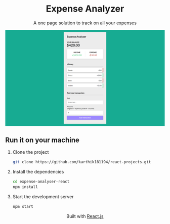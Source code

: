 <div align="center">
    <h1>Expense Analyzer</h1>
    <p>A one page solution to track on all your expenses</p>
</div>

![demo](./public/analyser.png)

## Run it on your machine

1. Clone the project

   ```sh
   git clone https://github.com/karthik181194/react-projects.git
   ```

1. Install the dependencies

   ```sh
   cd expense-analyser-react
   npm install
   ```

3. Start the development server

   ```sh
   npm start
   ```

<div align="center">
    <p>
        Built with <a href="https://www.reactjs.org/" target="_blank">React.js</a>
    </p>
</div>